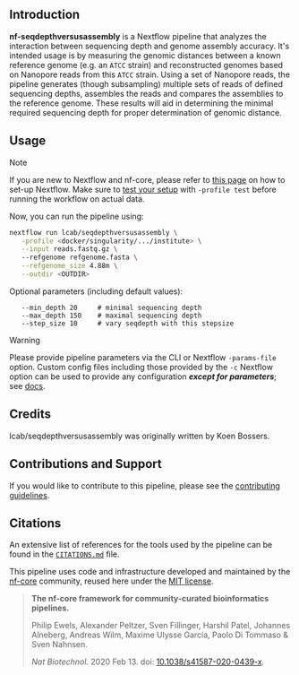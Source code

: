 ## Introduction

<!-- TODO nf-core:
   Complete this sentence with a 2-3 sentence summary of what types of data the pipeline ingests, a brief overview of the
   major pipeline sections and the types of output it produces. You're giving an overview to someone new
   to nf-core here, in 15-20 seconds. For an example, see https://github.com/nf-core/rnaseq/blob/master/README.md#introduction
-->

<!-- TODO nf-core: Include a figure that guides the user through the major workflow steps. Many nf-core
     workflows use the "tube map" design for that. See https://nf-co.re/docs/contributing/design_guidelines#examples for examples.   -->
<!-- TODO nf-core: Fill in short bullet-pointed list of the default steps in the pipeline -->


**nf-seqdepthversusassembly** is a Nextflow pipeline that analyzes the interaction between sequencing depth and genome assembly accuracy. It's intended usage is by measuring the genomic distances between a known reference genome (e.g. an `ATCC` strain) and
reconstructed genomes based on Nanopore reads from this `ATCC` strain. Using a set of Nanopore reads, the pipeline generates (though subsampling) multiple sets of reads of defined sequencing depths, assembles the reads and compares the assemblies to the reference genome. These results will aid in determining the minimal required sequencing depth for proper determination of genomic distance.


## Usage

> [!NOTE]
> If you are new to Nextflow and nf-core, please refer to [this page](https://nf-co.re/docs/usage/installation) on how to set-up Nextflow. Make sure to [test your setup](https://nf-co.re/docs/usage/introduction#how-to-run-a-pipeline) with `-profile test` before running the workflow on actual data.

Now, you can run the pipeline using:

<!-- TODO nf-core: update the following command to include all required parameters for a minimal example -->

```bash
nextflow run lcab/seqdepthversusassembly \
   -profile <docker/singularity/.../institute> \
   --input reads.fastq.gz \ 
   --refgenome refgenome.fasta \
   --refgenome_size 4.88m \
   --outdir <OUTDIR>
```

Optional parameters (including default values):

```
   --min_depth 20     # minimal sequencing depth
   --max_depth 150    # maximal sequencing depth
   --step_size 10     # vary seqdepth with this stepsize 
```

> [!WARNING]
> Please provide pipeline parameters via the CLI or Nextflow `-params-file` option. Custom config files including those provided by the `-c` Nextflow option can be used to provide any configuration _**except for parameters**_;
> see [docs](https://nf-co.re/usage/configuration#custom-configuration-files).

## Credits

lcab/seqdepthversusassembly was originally written by Koen Bossers.

## Contributions and Support

If you would like to contribute to this pipeline, please see the [contributing guidelines](.github/CONTRIBUTING.md).

## Citations

<!-- TODO nf-core: Add citation for pipeline after first release. Uncomment lines below and update Zenodo doi and badge at the top of this file. -->
<!-- If you use lcab/seqdepthversusassembly for your analysis, please cite it using the following doi: [10.5281/zenodo.XXXXXX](https://doi.org/10.5281/zenodo.XXXXXX) -->

<!-- TODO nf-core: Add bibliography of tools and data used in your pipeline -->

An extensive list of references for the tools used by the pipeline can be found in the [`CITATIONS.md`](CITATIONS.md) file.

This pipeline uses code and infrastructure developed and maintained by the [nf-core](https://nf-co.re) community, reused here under the [MIT license](https://github.com/nf-core/tools/blob/master/LICENSE).

> **The nf-core framework for community-curated bioinformatics pipelines.**
>
> Philip Ewels, Alexander Peltzer, Sven Fillinger, Harshil Patel, Johannes Alneberg, Andreas Wilm, Maxime Ulysse Garcia, Paolo Di Tommaso & Sven Nahnsen.
>
> _Nat Biotechnol._ 2020 Feb 13. doi: [10.1038/s41587-020-0439-x](https://dx.doi.org/10.1038/s41587-020-0439-x).
